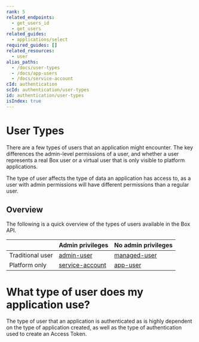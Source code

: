 ```yaml
---
rank: 5
related_endpoints:
  - get_users_id
  - get_users
related_guides:
  - applications/select
required_guides: []
related_resources:
  - user
alias_paths:
  - /docs/user-types
  - /docs/app-users
  - /docs/service-account
cId: authentication
scId: authentication/user-types
id: authentication/user-types
isIndex: true
---
```

# User Types

There are a few types of users that an application might encounter. The key
differences the admin-level permissions of a user, and whether a user represents
a real Box user or a virtual user that is only visible to platform applications.

The type of user affects the type of data an application has access to, as a
user with admin permissions will have different permissions than a regular user.

## Overview

<!-- markdownlint-disable line-length -->

The following is a quick overview of the types of users available in the Box API.

|                  | Admin privileges                   | No admin privileges          |
| ---------------- | ---------------------------------- | ---------------------------- |
| Traditional user | [admin-user][admin-user]           | [managed-user][managed-user] |
| Platform only    | [service-account][service-account] | [app-user][app-user]         |

<!-- markdownlint-enable line-length -->

<Message>

# What type of user does my application use?

The type of user that an application is authenticated as is highly dependent
on the type of application created, as well as the type of authentication used
to create an Access Token.

</Message>

[admin-user]: guide://authentication/user-types/managed-users/#admin--co-admin-roles

[service-account]: guide://authentication/user-types/app-users/#service-accounts

[managed-user]: guide://authentication/user-types/managed-users

[app-user]: guide://authentication/user-types/app-users
